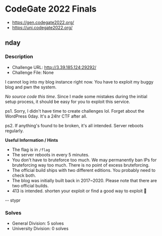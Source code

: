 # CodeGate 2022 Finals

* https://gen.codegate2022.org/
* https://uni.codegate2022.org/

## nday

### Description

- Challenge URL: http://3.39.185.124:29292/
- Challenge File: None

I cannot log into my blog instance right now. You have to exploit my buggy blog and pwn the system.

*No source code this time*. Since I made some mistakes during the initial setup process, it should be easy for you to exploit this service.

ps1. Sorry, I didn't have time to create challenges lol. Forget about the WordPress 0day. It's a 24hr CTF after all.

ps2. If anything's found to be broken, it's all intended. Server reboots regularly.

**Useful Information / Hints**

* The flag is in `/flag`
* The server reboots in every 5 minutes.
* You don't have to bruteforce too much. We may permanently ban IPs for bruteforcing way too much. There is no point of excess bruteforcing.
* The official build ships with two different editions. You probably need to check both.
* The blog was initially built back in 2017~2020. Please note that there are two official builds.
* 413 is intended. shorten your exploit or find a good way to exploit 🙂

-- stypr

### Solves

* General Division: 5 solves
* University Division: 0 solves

